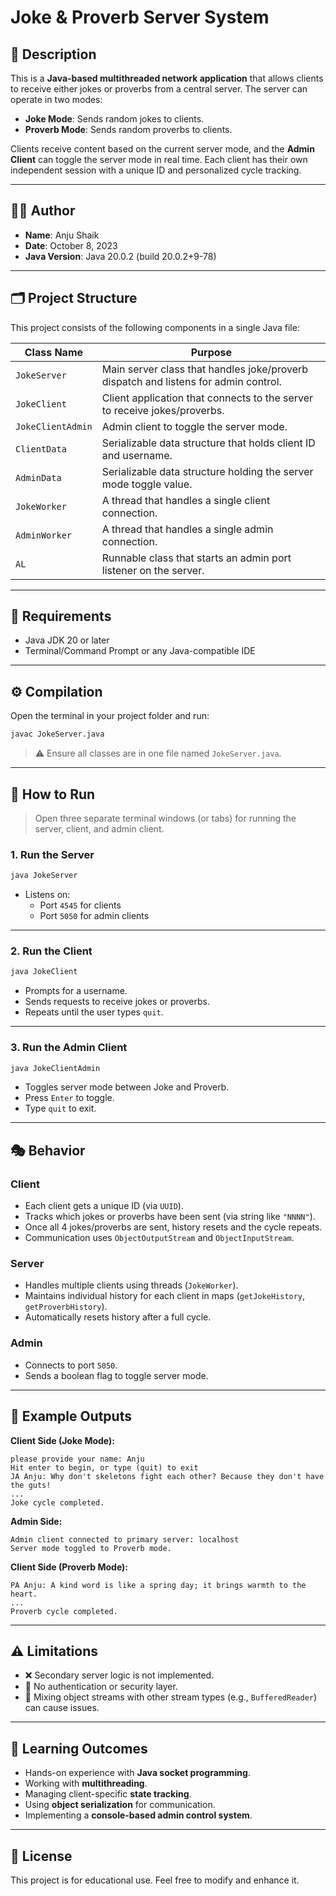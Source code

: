 # Joke & Proverb Server System

## 📌 Description

This is a **Java-based multithreaded network application** that allows clients to receive either jokes or proverbs from a central server. The server can operate in two modes:

- **Joke Mode**: Sends random jokes to clients.
- **Proverb Mode**: Sends random proverbs to clients.

Clients receive content based on the current server mode, and the **Admin Client** can toggle the server mode in real time. Each client has their own independent session with a unique ID and personalized cycle tracking.

---

## 👨‍💻 Author

- **Name**: Anju Shaik  
- **Date**: October 8, 2023  
- **Java Version**: Java 20.0.2 (build 20.0.2+9-78)

---

## 🗂️ Project Structure

This project consists of the following components in a single Java file:

| Class Name           | Purpose                                                                 |
|----------------------|-------------------------------------------------------------------------|
| `JokeServer`         | Main server class that handles joke/proverb dispatch and listens for admin control. |
| `JokeClient`         | Client application that connects to the server to receive jokes/proverbs. |
| `JokeClientAdmin`    | Admin client to toggle the server mode.                                 |
| `ClientData`         | Serializable data structure that holds client ID and username.          |
| `AdminData`          | Serializable data structure holding the server mode toggle value.       |
| `JokeWorker`         | A thread that handles a single client connection.                       |
| `AdminWorker`        | A thread that handles a single admin connection.                        |
| `AL`                 | Runnable class that starts an admin port listener on the server.        |

---

## 🧰 Requirements

- Java JDK 20 or later
- Terminal/Command Prompt or any Java-compatible IDE

---

## ⚙️ Compilation

Open the terminal in your project folder and run:

```bash
javac JokeServer.java
```

> ⚠️ Ensure all classes are in one file named `JokeServer.java`.

---

## 🚀 How to Run

> Open three separate terminal windows (or tabs) for running the server, client, and admin client.

### 1. Run the Server

```bash
java JokeServer
```

- Listens on:
  - Port `4545` for clients
  - Port `5050` for admin clients

---

### 2. Run the Client

```bash
java JokeClient
```

- Prompts for a username.
- Sends requests to receive jokes or proverbs.
- Repeats until the user types `quit`.

---

### 3. Run the Admin Client

```bash
java JokeClientAdmin
```

- Toggles server mode between Joke and Proverb.
- Press `Enter` to toggle.
- Type `quit` to exit.

---

## 🎭 Behavior

### Client

- Each client gets a unique ID (via `UUID`).
- Tracks which jokes or proverbs have been sent (via string like `"NNNN"`).
- Once all 4 jokes/proverbs are sent, history resets and the cycle repeats.
- Communication uses `ObjectOutputStream` and `ObjectInputStream`.

### Server

- Handles multiple clients using threads (`JokeWorker`).
- Maintains individual history for each client in maps (`getJokeHistory`, `getProverbHistory`).
- Automatically resets history after a full cycle.

### Admin

- Connects to port `5050`.
- Sends a boolean flag to toggle server mode.

---

## 💬 Example Outputs

**Client Side (Joke Mode):**

```
please provide your name: Anju
Hit enter to begin, or type (quit) to exit
JA Anju: Why don't skeletons fight each other? Because they don't have the guts!
...
Joke cycle completed.
```

**Admin Side:**

```
Admin client connected to primary server: localhost
Server mode toggled to Proverb mode.
```

**Client Side (Proverb Mode):**

```
PA Anju: A kind word is like a spring day; it brings warmth to the heart.
...
Proverb cycle completed.
```

---

## ⚠️ Limitations

- ❌ Secondary server logic is not implemented.
- 🚫 No authentication or security layer.
- 🧪 Mixing object streams with other stream types (e.g., `BufferedReader`) can cause issues.

---

## 🧠 Learning Outcomes

- Hands-on experience with **Java socket programming**.
- Working with **multithreading**.
- Managing client-specific **state tracking**.
- Using **object serialization** for communication.
- Implementing a **console-based admin control system**.

---

## 📜 License

This project is for educational use. Feel free to modify and enhance it.
